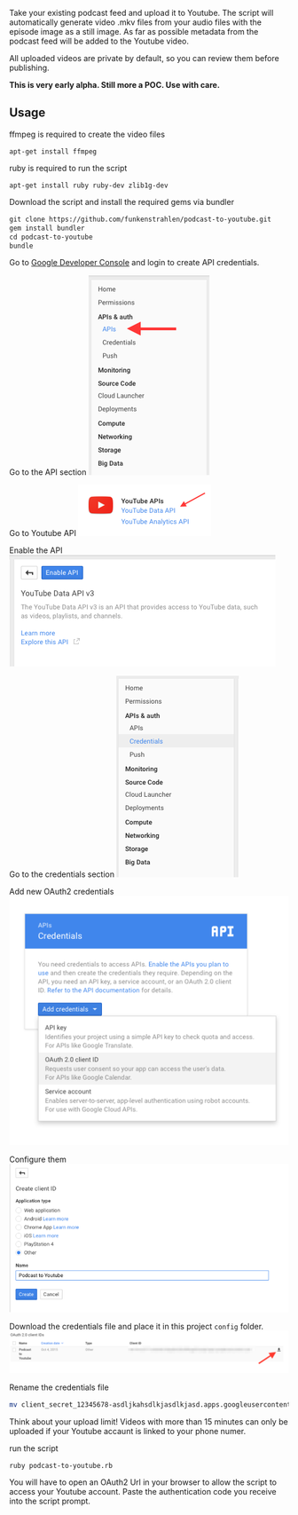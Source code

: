 Take your existing podcast feed and upload it to Youtube. The script will automatically generate video .mkv files from your audio files with the episode image as a still image. As far as possible metadata from the podcast feed will be added to the Youtube video.

All uploaded videos are private by default, so you can review them before publishing.

**This is very early alpha. Still more a POC. Use with care.**

## Usage

ffmpeg is required to create the video files
```
apt-get install ffmpeg
```

ruby is required to run the script
```
apt-get install ruby ruby-dev zlib1g-dev
```

Download the script and install the required gems via bundler
```
git clone https://github.com/funkenstrahlen/podcast-to-youtube.git
gem install bundler
cd podcast-to-youtube
bundle
```

Go to [Google Developer Console](https://console.developers.google.com/) and login to create API credentials.

Go to the API section
![](images/goto_api.png)

Go to Youtube API
![](images/goto_youtube_api.png)

Enable the API
![](images/enable_api.png)

Go to the credentials section
![](images/goto_credentials.png)

Add new OAuth2 credentials
![](images/add_oauth2.png)

Configure them
![](images/config_oauth2.png)

Download the credentials file and place it in this project `config` folder.
![](images/download_json.png)

Rename the credentials file
```bash
mv client_secret_12345678-asdljkahsdlkjasdlkjasd.apps.googleusercontent.com.json client_secret.json
```

Think about your upload limit! Videos with more than 15 minutes can only be uploaded if your Youtube accaunt is linked to your phone numer.

run the script
```
ruby podcast-to-youtube.rb
```

You will have to open an OAuth2 Url in your browser to allow the script to access your Youtube account. Paste the authentication code you receive into the script prompt.